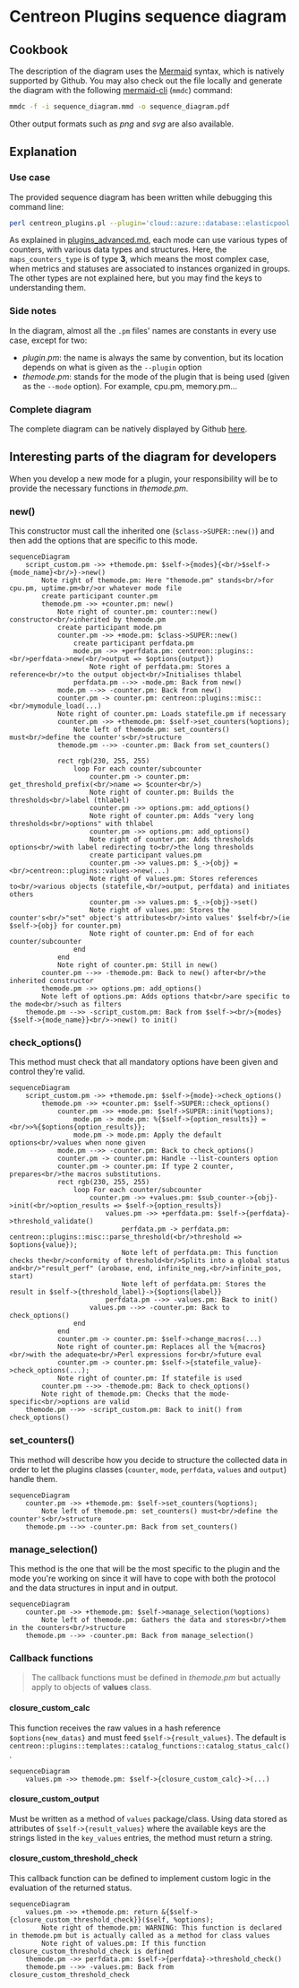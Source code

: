 # Centreon Plugins sequence diagram

## Cookbook

The description of the diagram uses the [Mermaid](https://mermaid.js.org/) syntax, which is natively supported by 
Github. You may also check out the file locally and generate the diagram with the following
[mermaid-cli](https://github.com/mermaid-js/mermaid-cli) (`mmdc`) command:

```bash
mmdc -f -i sequence_diagram.mmd -o sequence_diagram.pdf
```

Other output formats such as *png* and *svg* are also available.

## Explanation

### Use case

The provided sequence diagram has been written while debugging this command line:

```bash
perl centreon_plugins.pl --plugin='cloud::azure::database::elasticpool::plugin' --mode='storage'
```

As explained in [plugins_advanced.md](plugins_advanced.md), each mode can use various types of counters, with various
data types and structures. Here, the `maps_counters_type` is of type **3**, which means the most complex case, when 
metrics and statuses are associated to instances organized in groups.
The other types are not explained here, but you may find the keys to understanding them.

### Side notes

In the diagram, almost all the `.pm` files' names are constants in every use case, except for two:
- _plugin.pm_: the name is always the same by convention, but its location depends on what is given as the `--plugin` option
- _themode.pm_: stands for the mode of the plugin that is being used (given as the `--mode` option). For example, cpu.pm, memory.pm... 

### Complete diagram

The complete diagram can be natively displayed by Github [here](sequence_diagram.mmd).

## Interesting parts of the diagram for developers

When you develop a new mode for a plugin, your responsibility will be to provide the necessary functions in _themode.pm_.

### new()

This constructor must call the inherited one (`$class->SUPER::new()`) and then add the options that are specific to this mode.

```mermaid
sequenceDiagram
    script_custom.pm ->> +themode.pm: $self->{modes}{<br/>$self->{mode_name}<br/>}->new()
        Note right of themode.pm: Here "themode.pm" stands<br/>for cpu.pm, uptime.pm<br/>or whatever mode file
        create participant counter.pm
        themode.pm ->> +counter.pm: new()
            Note right of counter.pm: counter::new() constructor<br/>inherited by themode.pm
            create participant mode.pm
            counter.pm ->> +mode.pm: $class->SUPER::new()
                create participant perfdata.pm
                mode.pm ->> +perfdata.pm: centreon::plugins::<br/>perfdata->new(<br/>output => $options{output})
                    Note right of perfdata.pm: Stores a reference<br/>to the output object<br/>Initialises thlabel
                perfdata.pm -->> -mode.pm: Back from new()
            mode.pm -->> -counter.pm: Back from new()
            counter.pm -> counter.pm: centreon::plugins::misc::<br/>mymodule_load(...)
            Note right of counter.pm: Loads statefile.pm if necessary
            counter.pm ->> +themode.pm: $self->set_counters(%options);
                Note left of themode.pm: set_counters() must<br/>define the counter's<br/>structure
            themode.pm -->> -counter.pm: Back from set_counters()

            rect rgb(230, 255, 255)
                loop For each counter/subcounter
                    counter.pm -> counter.pm: get_threshold_prefix(<br/>name => $counter<br/>)
                    Note right of counter.pm: Builds the thresholds<br/>label (thlabel)
                    counter.pm ->> options.pm: add_options()
                    Note right of counter.pm: Adds "very long thresholds<br/>options" with thlabel
                    counter.pm ->> options.pm: add_options()
                    Note right of counter.pm: Adds thresholds options<br/>with label redirecting to<br/>the long thresholds
                    create participant values.pm
                    counter.pm ->> values.pm: $_->{obj} =<br/>centreon::plugins::values->new(...)
                    Note right of values.pm: Stores references to<br/>various objects (statefile,<br/>output, perfdata) and initiates others
                    counter.pm ->> values.pm: $_->{obj}->set()
                    Note right of values.pm: Stores the counter's<br/>"set" object's attributes<br/>into values' $self<br/>(ie $self->{obj} for counter.pm)
                    Note right of counter.pm: End of for each counter/subcounter
                end
            end
            Note right of counter.pm: Still in new()
        counter.pm -->> -themode.pm: Back to new() after<br/>the inherited constructor
        themode.pm ->> options.pm: add_options()
        Note left of options.pm: Adds options that<br/>are specific to the mode<br/>such as filters
    themode.pm -->> -script_custom.pm: Back from $self-><br/>{modes}{$self->{mode_name}}<br/>->new() to init()
```

### check_options()

This method must check that all mandatory options have been given and control they're valid.

```mermaid
sequenceDiagram
    script_custom.pm ->> +themode.pm: $self->{mode}->check_options()
        themode.pm ->> +counter.pm: $self->SUPER::check_options()
            counter.pm ->> +mode.pm: $self->SUPER::init(%options);
                mode.pm -> mode.pm: %{$self->{option_results}} =<br/>>%{$options{option_results}};
                mode.pm -> mode.pm: Apply the default options<br/>values when none given
            mode.pm -->> -counter.pm: Back to check_options()
            counter.pm -> counter.pm: Handle --list-counters option
            counter.pm -> counter.pm: If type 2 counter, prepares<br/>the macros substitutions.
            rect rgb(230, 255, 255)
                loop For each counter/subcounter
                    counter.pm ->> +values.pm: $sub_counter->{obj}->init(<br/>option_results => $self->{option_results})
                        values.pm ->> +perfdata.pm: $self->{perfdata}->threshold_validate()
                            perfdata.pm -> perfdata.pm: centreon::plugins::misc::parse_threshold(<br/>threshold => $options{value});
                            Note left of perfdata.pm: This function checks the<br/>conformity of threshold<br/>Splits into a global status and<br/>"result_perf" (arobase, end, infinite_neg,<br/>infinite_pos, start)
                            Note left of perfdata.pm: Stores the result in $self->{threshold_label}->{$options{label}}
                        perfdata.pm -->> -values.pm: Back to init()
                    values.pm -->> -counter.pm: Back to check_options()
                end
            end
            counter.pm -> counter.pm: $self->change_macros(...)
            Note right of counter.pm: Replaces all the %{macros}<br/>with the adequate<br/>Perl expressions for<br/>future eval
            counter.pm -> counter.pm: $self->{statefile_value}->check_options(...);
            Note right of counter.pm: If statefile is used
        counter.pm -->> -themode.pm: Back to check_options()
        Note right of themode.pm: Checks that the mode-specific<br/>options are valid
    themode.pm -->> -script_custom.pm: Back to init() from check_options()
```

### set_counters()

This method will describe how you decide to structure the collected data in order to let the plugins classes (`counter`, 
`mode`, `perfdata`, `values` and  `output`) handle them.

```mermaid
sequenceDiagram
    counter.pm ->> +themode.pm: $self->set_counters(%options);
        Note left of themode.pm: set_counters() must<br/>define the counter's<br/>structure
    themode.pm -->> -counter.pm: Back from set_counters()
```
    
### manage_selection()

This method is the one that will be the most specific to the plugin and the mode you're working on since it will have to
cope with both the protocol and the data structures in input and in output.

```mermaid
sequenceDiagram
    counter.pm ->> +themode.pm: $self->manage_selection(%options)
        Note left of themode.pm: Gathers the data and stores<br/>them in the counters<br/>structure
    themode.pm -->> -counter.pm: Back from manage_selection()
```

### Callback functions

> The callback functions must be defined in _themode.pm_ but actually apply to objects of **values** class.

#### closure_custom_calc

This function receives the raw values in a hash reference `$options{new_datas}` and must feed `$self->{result_values}`.
The default is `centreon::plugins::templates::catalog_functions::catalog_status_calc()`.

```mermaid
sequenceDiagram
    values.pm ->> themode.pm: $self->{closure_custom_calc}->(...)
```

#### closure_custom_output

Must be written as a method of `values` package/class.
Using data stored as attributes of `$self->{result_values}` where the available keys are the strings listed in the
`key_values` entries, the method must return a string.

#### closure_custom_threshold_check

This callback function can be defined to implement custom logic in the evaluation of the returned status.

```mermaid
sequenceDiagram
    values.pm ->> +themode.pm: return &{$self->{closure_custom_threshold_check}}($self, %options);
        Note right of themode.pm: WARNING: This function is declared in themode.pm but is actually called as a method for class values
        Note right of values.pm: If this function closure_custom_threshold_check is defined
    themode.pm ->> perfdata.pm: $self->{perfdata}->threshold_check()
    themode.pm -->> -values.pm: Back from closure_custom_threshold_check
```